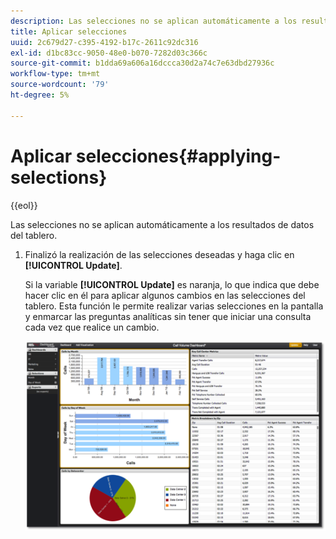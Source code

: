 ```yaml
---
description: Las selecciones no se aplican automáticamente a los resultados de datos del tablero.
title: Aplicar selecciones
uuid: 2c679d27-c395-4192-b17c-2611c92dc316
exl-id: d1bc83cc-9050-48e0-b070-7282d03c366c
source-git-commit: b1dda69a606a16dccca30d2a74c7e63dbd27936c
workflow-type: tm+mt
source-wordcount: '79'
ht-degree: 5%

---
```


# Aplicar selecciones{#applying-selections}

{{eol}}

Las selecciones no se aplican automáticamente a los resultados de datos del tablero.

1. Finalizó la realización de las selecciones deseadas y haga clic en **[!UICONTROL Update]**.

   Si la variable **[!UICONTROL Update]** es naranja, lo que indica que debe hacer clic en él para aplicar algunos cambios en las selecciones del tablero. Esta función le permite realizar varias selecciones en la pantalla y enmarcar las preguntas analíticas sin tener que iniciar una consulta cada vez que realice un cambio.

   ![](assets/selection_update.png)
